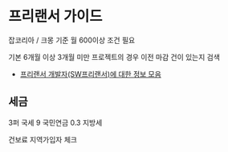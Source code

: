 # 프리랜서 가이드

잡코리아 / 크몽 기준 월 600이상 조건 필요

기본 6개월 이상
3개월 미만 프로젝트의 경우 이전 마감 건이 있는지 검색

- [프리랜서 개발자(SW프리랜서)에 대한 정보 모음](https://github.com/ClintJang/awesome-freelance-korea-information?source=post_page-----2848c8db7e1f--------------------------------)

## 세금

3퍼 국세
9 국민연금
0.3 지방세

건보료 지역가입자 체크
